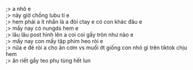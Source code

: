 ;> a nhô e<br>
;> nãy giờ chồng lubu tí e<br>
;> hem phải a ít nhắn là a đòi ctay e có con khác đâu e<BR>
;> mấy nay có nungds hem e<br>
;> lâu lâu post hình lên a coi coi gầy tròn như nào e<br>
;> mấy nay con mấy tập phim heo ròi e<br>
;> nửa e đẻ ròi a cho ăn cơm vs muối ớt giống con nhỏ gì trên tiktok chịu hem<br>
;> ăn riết gầy teo phụ tùng hết lun
